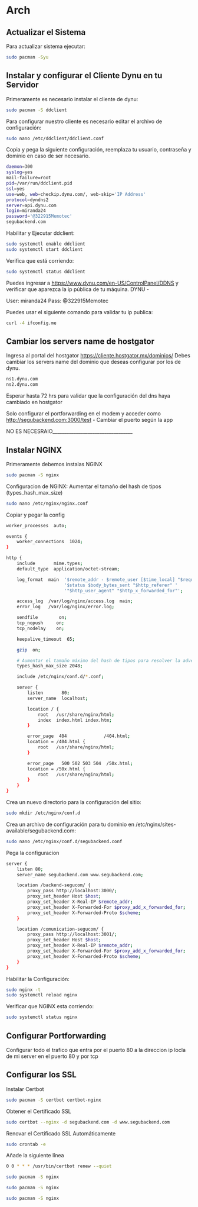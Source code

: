 

# Arch 

## Actualizar el Sistema
Para actualizar sistema ejecutar:
```sh
sudo pacman -Syu
```

## Instalar y configurar el Cliente Dynu en tu Servidor
Primeramente es necesario instalar el cliente de dynu:
```sh
sudo pacman -S ddclient
```

Para configurar nuestro cliente es necesario editar el archivo de configuración: 
```sh
sudo nano /etc/ddclient/ddclient.conf
```
Copia y pega la siguiente configuración, reemplaza tu usuario, contraseña y dominio en caso de ser necesario.
```sh
daemon=300
syslog=yes
mail-failure=root
pid=/var/run/ddclient.pid
ssl=yes
use=web, web=checkip.dynu.com/, web-skip='IP Address'
protocol=dyndns2
server=api.dynu.com
login=miranda24
password='@322915Memotec'
segubackend.com
```
Habilitar y Ejecutar ddclient:
```sh
sudo systemctl enable ddclient
sudo systemctl start ddclient
```
Verifica que está corriendo:

```sh
sudo systemctl status ddclient
```
Puedes ingresar a https://www.dynu.com/en-US/ControlPanel/DDNS y verificar que aparezca la ip pública de tu máquina.
DYNU - 

User: 
miranda24 
Pass:
@322915Memotec

Puedes usar el siguiente comando para validar tu ip publica:

```sh
curl -4 ifconfig.me
```

## Cambiar los servers name de hostgator
Ingresa al portal del hostgator https://cliente.hostgator.mx/dominios/
Debes cambiar los servers name del dominio que deseas configurar por los de dynu.

```sh
ns1.dynu.com
ns2.dynu.com
```
Esperar hasta 72 hrs para validar que la configuración del dns haya cambiado en hostgator

Solo configurar el portforwarding en el modem y acceder como
http://segubackend.com:3000/test - Cambiar el puerto según la app



NO ES NECESRAIO__________________________________

## Instalar NGINX
Primeramente debemos instalas NGINX
```sh
sudo pacman -S nginx
```
Configuracion de NGINX:
Aumentar el tamaño del hash de tipos (types_hash_max_size)
```sh
sudo nano /etc/nginx/nginx.conf
```

Copiar y pegar la config
```sh
worker_processes  auto;

events {
    worker_connections  1024;
}

http {
    include       mime.types;
    default_type  application/octet-stream;

    log_format  main  '$remote_addr - $remote_user [$time_local] "$request" '
                      '$status $body_bytes_sent "$http_referer" '
                      '"$http_user_agent" "$http_x_forwarded_for"';

    access_log  /var/log/nginx/access.log  main;
    error_log   /var/log/nginx/error.log;

    sendfile        on;
    tcp_nopush     on;
    tcp_nodelay    on;

    keepalive_timeout  65;

    gzip  on;

    # Aumentar el tamaño máximo del hash de tipos para resolver la advertencia
    types_hash_max_size 2048;

    include /etc/nginx/conf.d/*.conf;

    server {
        listen       80;
        server_name  localhost;

        location / {
            root   /usr/share/nginx/html;
            index  index.html index.htm;
        }

        error_page  404              /404.html;
        location = /404.html {
            root   /usr/share/nginx/html;
        }

        error_page   500 502 503 504  /50x.html;
        location = /50x.html {
            root   /usr/share/nginx/html;
        }
    }
}


```


Crea un nuevo directorio para la configuración del sitio:
```sh
sudo mkdir /etc/nginx/conf.d

```

Crea un archivo de configuración para tu dominio en /etc/nginx/sites-available/segubackend.com:
```sh
sudo nano /etc/nginx/conf.d/segubackend.conf
```

Pega la configuracion
```sh
server {
    listen 80;
    server_name segubackend.com www.segubackend.com;

    location /backend-segucom/ {
        proxy_pass http://localhost:3000/;
        proxy_set_header Host $host;
        proxy_set_header X-Real-IP $remote_addr;
        proxy_set_header X-Forwarded-For $proxy_add_x_forwarded_for;
        proxy_set_header X-Forwarded-Proto $scheme;
    }

    location /comunication-segucom/ {
        proxy_pass http://localhost:3001/;
        proxy_set_header Host $host;
        proxy_set_header X-Real-IP $remote_addr;
        proxy_set_header X-Forwarded-For $proxy_add_x_forwarded_for;
        proxy_set_header X-Forwarded-Proto $scheme;
    }
}

```

Habilitar la Configuración:

```sh
sudo nginx -t
sudo systemctl reload nginx
```

Verificar que NGINX esta corriendo:
```sh
sudo systemctl status nginx
```

## Configurar Portforwarding
Configurar todo el trafico que entra por el puerto 80 a la direccion ip locla de mi server en el puerto 80 y por tcp




## Configurar los SSL
Instalar Certbot

```sh
sudo pacman -S certbot certbot-nginx
```
Obtener el Certificado SSL

```sh
sudo certbot --nginx -d segubackend.com -d www.segubackend.com
```
Renovar el Certificado SSL Automáticamente
```sh
sudo crontab -e
```

Añade la siguiente línea
```sh
0 0 * * * /usr/bin/certbot renew --quiet
```



```sh
sudo pacman -S nginx
```
```sh
sudo pacman -S nginx
```
```sh
sudo pacman -S nginx
```

